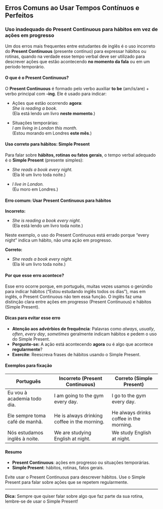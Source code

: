
## Erros Comuns ao Usar Tempos Contínuos e Perfeitos

### Uso inadequado do Present Continuous para hábitos em vez de ações em progresso

Um dos erros mais frequentes entre estudantes de inglês é o uso incorreto do **Present Continuous** (presente contínuo) para expressar hábitos ou rotinas, quando na verdade esse tempo verbal deve ser utilizado para descrever ações que estão acontecendo **no momento da fala** ou em um período temporário.

#### O que é o Present Continuous?

O **Present Continuous** é formado pelo verbo auxiliar **to be** (am/is/are) + verbo principal com **-ing**. Ele é usado para indicar:

- Ações que estão ocorrendo **agora**:  
  _She is reading a book._  
  (Ela está lendo um livro **neste momento**.)

- Situações temporárias:  
  _I am living in London this month._  
  (Estou morando em Londres **este mês**.)

#### Uso correto para hábitos: Simple Present

Para falar sobre **hábitos, rotinas ou fatos gerais**, o tempo verbal adequado é o **Simple Present** (presente simples):

- _She reads a book every night._  
  (Ela lê um livro toda noite.)

- _I live in London._  
  (Eu moro em Londres.)

#### Erro comum: Usar Present Continuous para hábitos

**Incorreto:**  
- _She is reading a book every night._  
  (Ela está lendo um livro toda noite.)

Neste exemplo, o uso do Present Continuous está errado porque “every night” indica um hábito, não uma ação em progresso.

**Correto:**  
- _She reads a book every night._  
  (Ela lê um livro toda noite.)

#### Por que esse erro acontece?

Esse erro ocorre porque, em português, muitas vezes usamos o gerúndio para indicar hábitos (“Estou estudando inglês todos os dias”), mas em inglês, o Present Continuous não tem essa função. O inglês faz uma distinção clara entre ações em progresso (Present Continuous) e hábitos (Simple Present).

#### Dicas para evitar esse erro

- **Atenção aos advérbios de frequência**: Palavras como _always_, _usually_, _often_, _every day_, _sometimes_ geralmente indicam hábitos e pedem o uso do Simple Present.
- **Pergunte-se:** A ação está acontecendo **agora** ou é algo que acontece **regularmente**?
- **Exercite**: Reescreva frases de hábitos usando o Simple Present.

#### Exemplos para fixação

| Português                        | Incorreto (Present Continuous)         | Correto (Simple Present)         |
|-----------------------------------|----------------------------------------|----------------------------------|
| Eu vou à academia todo dia.       | I am going to the gym every day.       | I go to the gym every day.       |
| Ele sempre toma café de manhã.    | He is always drinking coffee in the morning. | He always drinks coffee in the morning. |
| Nós estudamos inglês à noite.     | We are studying English at night.      | We study English at night.       |

#### Resumo

- **Present Continuous**: ações em progresso ou situações temporárias.
- **Simple Present**: hábitos, rotinas, fatos gerais.

Evite usar o Present Continuous para descrever hábitos. Use o Simple Present para falar sobre ações que se repetem regularmente.

---
**Dica:** Sempre que quiser falar sobre algo que faz parte da sua rotina, lembre-se de usar o Simple Present!
```
